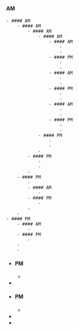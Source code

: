 #### AM
	- #### AM
		- #### AM
			- #### AM
				- #### AM
					- #### AM
						-
						-
					- #### PM
						-
						-
					- #### AM
						-
						-
					- #### PM
						-
						-
					- #### AM
						-
						-
					- #### PM
						-
						-
				- #### PM
					-
					-
				-
			- #### PM
				-
				-
			-
		- #### PM
			-
			- #### AM
				-
			- #### PM
				-
			-
		-
	- #### PM
		- #### AM
			-
		- #### PM
			-
		-
		-
- #### PM
	-
-
- #### PM
	-
-
-